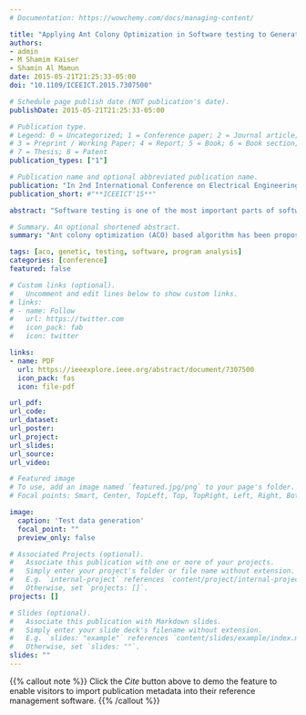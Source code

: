 ```yaml
---
# Documentation: https://wowchemy.com/docs/managing-content/

title: "Applying Ant Colony Optimization in Software testing to Generate Prioritized Optimal Path and Test Data"
authors:
- admin
- M Shamim Kaiser
- Shamin Al Mamun
date: 2015-05-21T21:25:33-05:00
doi: "10.1109/ICEEICT.2015.7307500"

# Schedule page publish date (NOT publication's date).
publishDate: 2015-05-21T21:25:33-05:00

# Publication type.
# Legend: 0 = Uncategorized; 1 = Conference paper; 2 = Journal article;
# 3 = Preprint / Working Paper; 4 = Report; 5 = Book; 6 = Book section;
# 7 = Thesis; 8 = Patent
publication_types: ["1"]

# Publication name and optional abbreviated publication name.
publication: "In 2nd International Conference on Electrical Engineering and Information Communication Technology (ICEEICT'15)"
publication_short: #"**ICEEICT'15**"

abstract: "Software testing is one of the most important parts of software development lifecycle. Among various types of software testing approaches structural testing is widely used. Structural testing can be improved largely by traversing all possible code paths of the software. Genetic algorithm is the most used search technique to automate path testing and test case generation. Recently, different novel search based optimization techniques such as Ant Colony Optimization (ACO), Artificial Bee Colony (ABC), Artificial Immune System (AIS), Particle Swarm Optimization (PSO) have been applied to generate optimal path to complete software coverage. In this paper, ant colony optimization (ACO) based algorithm has been proposed which will generate set of optimal paths and prioritize the paths. Additionally, the approach generates test data sequence within the domain to use as inputs of the generated paths. Proposed approach guarantees full software coverage with minimum redundancy. This paper also demonstrates the proposed approach applying it in a program module."

# Summary. An optional shortened abstract.
summary: "Ant colony optimization (ACO) based algorithm has been proposed which will generate set of optimal paths and prioritize the paths. Additionally, the approach generates test data sequence within the domain to use as inputs of the generated paths. Proposed approach guarantees full software coverage with minimum redundancy."

tags: [aco, genetic, testing, software, program analysis]
categories: [conference]
featured: false

# Custom links (optional).
#   Uncomment and edit lines below to show custom links.
# links:
# - name: Follow
#   url: https://twitter.com
#   icon_pack: fab
#   icon: twitter

links:
- name: PDF
  url: https://ieeexplore.ieee.org/abstract/document/7307500
  icon_pack: fas
  icon: file-pdf

url_pdf:
url_code:
url_dataset:
url_poster:
url_project:
url_slides:
url_source:
url_video:

# Featured image
# To use, add an image named `featured.jpg/png` to your page's folder.
# Focal points: Smart, Center, TopLeft, Top, TopRight, Left, Right, BottomLeft, Bottom, BottomRight.

image:
  caption: 'Test data generation'
  focal_point: ""
  preview_only: false

# Associated Projects (optional).
#   Associate this publication with one or more of your projects.
#   Simply enter your project's folder or file name without extension.
#   E.g. `internal-project` references `content/project/internal-project/index.md`.
#   Otherwise, set `projects: []`.
projects: []

# Slides (optional).
#   Associate this publication with Markdown slides.
#   Simply enter your slide deck's filename without extension.
#   E.g. `slides: "example"` references `content/slides/example/index.md`.
#   Otherwise, set `slides: ""`.
slides: ""
---
```


{{% callout note %}}
Click the *Cite* button above to demo the feature to enable visitors to import publication metadata into their reference management software.
{{% /callout %}}
